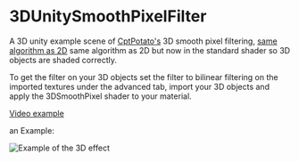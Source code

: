 # 3DUnitySmoothPixelFilter
A 3D unity example scene of [CptPotato's](https://github.com/CptPotato/GodotThings/tree/master/SmoothPixelFiltering)  3D smooth pixel filtering, [same algorithm as 2D](https://github.com/9D-Tony/UnitySmoothPixelFiltering) same algorithm as 2D but now in the standard shader so 3D objects are shaded correctly.

To get the filter on your 3D objects set the filter to bilinear filtering on the imported textures under the advanced tab, import your 3D objects and apply the 3DSmoothPixel shader to your material.

[Video example](https://www.youtube.com/watch?v=Zxk35wZu4oE)


an Example: 

![Example of the 3D effect](https://i.imgur.com/3g6QKQX.png)
